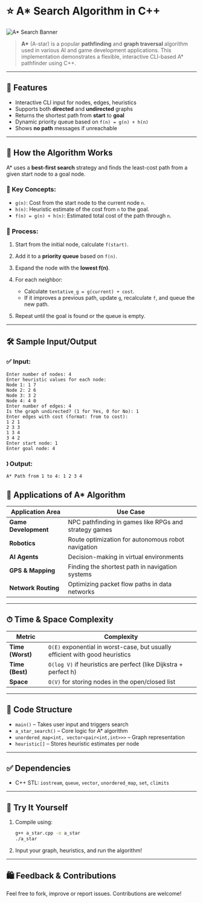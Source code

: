# ⭐ A\* Search Algorithm in C++

![A\* Search Banner](https://upload.wikimedia.org/wikipedia/commons/5/5d/AstarProgressAnimation.gif)

> **A\*** (A-star) is a popular **pathfinding** and **graph traversal** algorithm used in various AI and game development applications. This implementation demonstrates a flexible, interactive CLI-based A\* pathfinder using C++.

---

## 📌 Features

* Interactive CLI input for nodes, edges, heuristics
* Supports both **directed** and **undirected** graphs
* Returns the shortest path from **start** to **goal**
* Dynamic priority queue based on `f(n) = g(n) + h(n)`
* Shows **no path** messages if unreachable

---

## 🔧 How the Algorithm Works

A\* uses a **best-first search** strategy and finds the least-cost path from a given start node to a goal node.

### 🧠 Key Concepts:

* `g(n)`: Cost from the start node to the current node `n`.
* `h(n)`: Heuristic estimate of the cost from `n` to the goal.
* `f(n) = g(n) + h(n)`: Estimated total cost of the path through `n`.

### 🔁 Process:

1. Start from the initial node, calculate `f(start)`.
2. Add it to a **priority queue** based on `f(n)`.
3. Expand the node with the **lowest f(n)**.
4. For each neighbor:

   * Calculate `tentative_g = g(current) + cost`.
   * If it improves a previous path, update `g`, recalculate `f`, and queue the new path.
5. Repeat until the goal is found or the queue is empty.

---

## 🛠 Sample Input/Output

### ✅ Input:

```
Enter number of nodes: 4
Enter heuristic values for each node:
Node 1: 1 7
Node 2: 2 6
Node 3: 3 2
Node 4: 4 0
Enter number of edges: 4
Is the graph undirected? (1 for Yes, 0 for No): 1
Enter edges with cost (format: from to cost):
1 2 1
2 3 3
1 3 4
3 4 2
Enter start node: 1
Enter goal node: 4
```

### 🕽 Output:

```
A* Path from 1 to 4: 1 2 3 4
```


## 🚀 Applications of A\* Algorithm

| Application Area     | Use Case                                              |
| -------------------- | ----------------------------------------------------- |
| **Game Development** | NPC pathfinding in games like RPGs and strategy games |
| **Robotics**         | Route optimization for autonomous robot navigation    |
| **AI Agents**        | Decision-making in virtual environments               |
| **GPS & Mapping**    | Finding the shortest path in navigation systems       |
| **Network Routing**  | Optimizing packet flow paths in data networks         |

---

## ⏱ Time & Space Complexity

| Metric           | Complexity                                                                   |
| ---------------- | ---------------------------------------------------------------------------- |
| **Time (Worst)** | `O(E)` exponential in worst-case, but usually efficient with good heuristics |
| **Time (Best)**  | `O(log V)` if heuristics are perfect (like Dijkstra + perfect h)             |
| **Space**        | `O(V)` for storing nodes in the open/closed list                             |

---

## 📄 Code Structure

* `main()` – Takes user input and triggers search
* `a_star_search()` – Core logic for A\* algorithm
* `unordered_map<int, vector<pair<int,int>>>` – Graph representation
* `heuristic[]` – Stores heuristic estimates per node

---

## ✅ Dependencies

* C++ STL: `iostream`, `queue`, `vector`, `unordered_map`, `set`, `climits`

---

## 🧪 Try It Yourself

1. Compile using:

   ```bash
   g++ a_star.cpp -o a_star
   ./a_star
   ```

2. Input your graph, heuristics, and run the algorithm!

---

## 🛍 Feedback & Contributions

Feel free to fork, improve or report issues. Contributions are welcome!